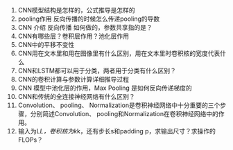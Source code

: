 1. CNN模型结构是怎样的，公式推导是怎样的
2. pooling作用 反向传播的时候怎么传递pooling的导数
3. CNN 介绍 反向传播 如何做的，参数共享指的是？
4. CNN有哪些层？卷积层作用？池化层作用
5. CNN中的平移不变性
6. CNN用在文本里和用在图像里有什么区别，用在文本里时卷积核的宽度代表什么
7. CNN和LSTM都可以用于分类，两者用于分类有什么区别？
8. CNN的卷积计算与参数计算详细推导过程
9. CNN 模型中池化层的作用，Max Pooling 是如何反向传递梯度的
10. CNN和传统的全连接神经网络有什么区别？
11. Convolution、 pooling、 Normalization是卷积神经网络中十分重要的三个步骤，分别简述Convolution、 pooling和Normalization在卷积神经网络中的作用。
12. 输入为L*L，卷积核为k*k，还有步长s和padding p，求输出尺寸？求操作的FLOPs？